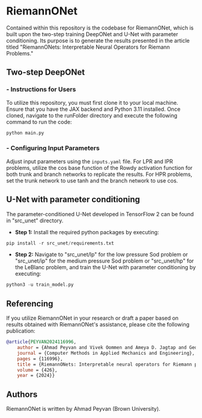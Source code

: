 # RiemannONet

Contained within this repository is the codebase for RiemannONet, which is built upon the two-step training DeepONet and U-Net with parameter conditioning. Its purpose is to generate the results presented in the article titled "RiemannONets: Interpretable Neural Operators for Riemann Problems."

## Two-step DeepONet
### - Instructions for Users

To utilize this repository, you must first clone it to your local machine. Ensure that you have the JAX backend and Python 3.11 installed. Once cloned, navigate to the runFolder directory and execute the following command to run the code:
```python
python main.py
```
### - Configuring Input Parameters
Adjust input parameters using the `inputs.yaml` file. For LPR and IPR problems, utilize the cos base function of the Rowdy activation function for both trunk and branch networks to replicate the results. For HPR problems, set the trunk network to use tanh and the branch network to use cos. 

## U-Net with parameter conditioning

The parameter-conditioned U-Net developed in TensorFlow 2 can be found in "src_unet" directory. 
- **Step 1:** Install the required python packages by executing:
```python
pip install -r src_unet/requirements.txt
```
- **Step 2:** Navigate to "src_unet/lp" for the low pressure Sod problem or "src_unet/ip" for the medium pressure Sod problem or "src_unet/hp" for the LeBlanc problem, and train the U-Net with parameter conditioning by executing:
```python
python3 -u train_model.py
```

## Referencing

If you utilize RiemannONet in your research or draft a paper based on results obtained with RiemannONet's assistance, please cite the following publication:

```bibtex
@article{PEYVAN2024116996,
	author = {Ahmad Peyvan and Vivek Oommen and Ameya D. Jagtap and George Em Karniadakis},
	journal = {Computer Methods in Applied Mechanics and Engineering},
	pages = {116996},
	title = {RiemannONets: Interpretable neural operators for Riemann problems},
	volume = {426},
	year = {2024}}
```
## Authors
RiemannONet is written by Ahmad Peyvan (Brown University).

